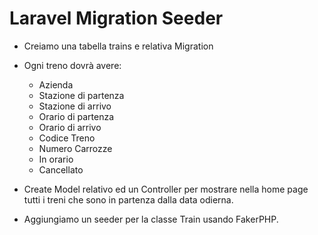 # Laravel Migration Seeder

- Creiamo una tabella trains e relativa Migration

- Ogni treno dovrà avere:
  - Azienda
  - Stazione di partenza
  - Stazione di arrivo
  - Orario di partenza
  - Orario di arrivo
  - Codice Treno
  - Numero Carrozze
  - In orario
  - Cancellato

- Create Model relativo ed un Controller per mostrare nella home page tutti i treni che sono in partenza dalla data odierna.
  
- Aggiungiamo un seeder per la classe Train usando FakerPHP.

